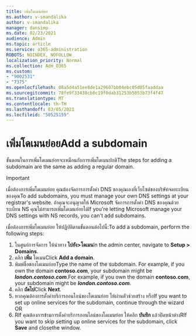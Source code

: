 ```yaml
---
title: เพิ่มโดเมนย่อย
ms.author: v-smandalika
author: v-smandalika
manager: dansimp
ms.date: 02/23/2021
audience: Admin
ms.topic: article
ms.service: o365-administration
ROBOTS: NOINDEX, NOFOLLOW
localization_priority: Normal
ms.collection: Adm_O365
ms.custom:
- "9002531"
- "7375"
ms.openlocfilehash: 08a5d4a51ee8de1a29607bb04ebc05d85faaddaa
ms.sourcegitcommit: 78fe9f33438cb0c19f0dab31253b5853b73f4f47
ms.translationtype: MT
ms.contentlocale: th-TH
ms.lasthandoff: 03/05/2021
ms.locfileid: "50525159"
---
```

# <a name="add-a-subdomain"></a><span data-ttu-id="3aca5-102">เพิ่มโดเมนย่อย</span><span class="sxs-lookup"><span data-stu-id="3aca5-102">Add a subdomain</span></span>

<span data-ttu-id="3aca5-103">ขั้นตอนในการเพิ่มโดเมนย่อยจะเหมือนกับการเพิ่มโดเมนปกติ</span><span class="sxs-lookup"><span data-stu-id="3aca5-103">The steps for adding a subdomain are the same as adding a regular domain.</span></span> 

> [!IMPORTANT]
> <span data-ttu-id="3aca5-104">เมื่อต้องการเพิ่มโดเมนย่อย คุณต้องจัดการการตั้งค่า DNS ของคุณเองที่เว็บไซต์ของบริษัทจดทะเบียนของคุณ</span><span class="sxs-lookup"><span data-stu-id="3aca5-104">To add subdomains, you must manage your own DNS settings at your registrar's website.</span></span> <span data-ttu-id="3aca5-105">ถ้าคุณจะอนุญาตให้ Microsoft จัดการการตั้งค่า DNS ของคุณด้วยระเบียน NS คุณไม่สามารถเพิ่มโดเมนย่อยได้</span><span class="sxs-lookup"><span data-stu-id="3aca5-105">If you're letting Microsoft manage your DNS settings with NS records, you can't add subdomains.</span></span> 

<span data-ttu-id="3aca5-106">เมื่อต้องการเพิ่มโดเมนย่อย ให้ปฏิบัติตามขั้นตอนต่อไปนี้:</span><span class="sxs-lookup"><span data-stu-id="3aca5-106">To add a subdomain, perform the following steps:</span></span>

1. <span data-ttu-id="3aca5-107">ในศูนย์การจัดการ ให้นําทาง **ไปยัง>โดเมน**</span><span class="sxs-lookup"><span data-stu-id="3aca5-107">In the admin center, navigate to **Setup > Domains**.</span></span>
2. <span data-ttu-id="3aca5-108">คลิก **เพิ่ม** โดเมน</span><span class="sxs-lookup"><span data-stu-id="3aca5-108">Click **Add a domain**.</span></span>
3. <span data-ttu-id="3aca5-109">พิมพ์ชื่อของโดเมนย่อย</span><span class="sxs-lookup"><span data-stu-id="3aca5-109">Type the name of the subdomain.</span></span> <span data-ttu-id="3aca5-110">For example, if you own the domain **contoso.com**, your subdomain might be **_london.contoso.com_**.</span><span class="sxs-lookup"><span data-stu-id="3aca5-110">For example, if you own the domain **contoso.com**, your subdomain might be **_london.contoso.com_**.</span></span>
4. <span data-ttu-id="3aca5-111">คลิก **ถัดไป**</span><span class="sxs-lookup"><span data-stu-id="3aca5-111">Click **Next**.</span></span>
5. <span data-ttu-id="3aca5-112">หากคุณต้องการตั้งค่าบริการออนไลน์ของโดเมนย่อย ให้ผ่านตัวช่วยสร้าง หรือ</span><span class="sxs-lookup"><span data-stu-id="3aca5-112">If you want to set up online services for the subdomain, continue through the wizard OR</span></span>
6. <span data-ttu-id="3aca5-113">RIf คุณต้องการข้ามการตั้งค่าบริการออนไลน์ของโดเมนย่อย ให้คลิก **บันทึก** แล้วปิดหน้าต่าง</span><span class="sxs-lookup"><span data-stu-id="3aca5-113">RIf you want to skip setting up online services for the subdomain, click **Save** and closethe window.</span></span>

